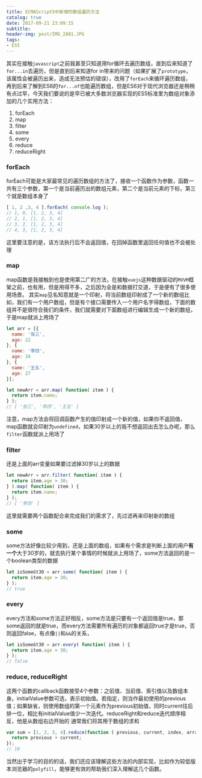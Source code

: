 ```yaml
---
title: ECMAScript5中新增的数组遍历方法
catalog: true
date: 2017-09-21 23:09:15
subtitle:
header-img: post/IMG_2881.JPG
tags:
- ES5
---
```

其实在接触`javascript`之前我甚至只知道用for循环去遍历数组，直到后来知道了`for...in`去遍历，但是直到后来知道for in带来的问题（如果扩展了`prototype`，该属性会被遍历出来，造成无法预估的错误），改用了`forEach`来循环遍历数组，再到后来了解到ES6的`for...of`也能遍历数组，但是ES6对于现代浏览器还是稍稍有点过早，今天我们要说的是早已被大多数浏览器实现的ES5标准里为数组对象添加的几个实用方法：

1. forEach
2. map
3. filter
4. some
5. every
6. reduce
7. reduceRight

### forEach
forEach可能是大家最常见的遍历数组的方法了，接收一个函数作为参数，函数一共有三个参数，第一个是当前遍历出的数组元素，第二个是当前元素的下标，第三个就是数组本身了
```js
[ 1, 2 ,3, 4 ].forEach( console.log );
// 1, 0, [1, 2, 3, 4]
// 2, 1, [1, 2, 3, 4]
// 3, 2, [1, 2, 3, 4]
// 4, 3, [1, 2, 3, 4]
```
这里要注意的是，该方法执行后不会返回值，在回掉函数里返回任何值也不会被处理

### map
map函数是我接触到也是使用第二广的方法，在接触`vuejs`这种数据驱动的`MVVM`框架之前，也有用，但是用得不多，之后因为全是和数据打交道，于是便有了很多使用场景。
其实`map`见名知意就是一个印射，将当前数组印射成了一个新的数组比如，我们有一个用户数组，但是有个接口需要传入一个用户名字得数组，下面的数组并不是很符合我们的条件，我们就需要对下面数组进行编辑生成一个新的数组，于是map就派上用场了
```js
let arr = [{
  name: '张三',
  age: 22
}, {
  name: '李四',
  age: 34
}, {
  name: '王五',
  age: 27
}];

let newArr = arr.map( function( item ) {
  return item.name;
} );
// [ '张三', '李四', '王五' ]
```
注意，map方法会将回调函数产生的值印射成一个新的值，如果你不返回值，map函数就会印射为`undefined`，如果30岁以上的我不想返回出去怎么办呢，那么`filter`函数就派上用场了

### filter
还是上面的arr变量如果要过滤掉30岁以上的数据
```js
let newArr = arr.filter( function( item ) {
  return item.age > 30;
} ).map( function( item ) {
  return item.name;
} );
// [ '李四' ]
```
这里就需要两个函数配合来完成我们的需求了，先过滤再来印射新的数组

### some
some方法好像比较少用到，还是上面的数组，如果有个需求是判断上面的用户**有一个**大于30岁的，就去执行某个事情的时候就派上用场了，some方法返回的是一个boolean类型的数据
```js
let isSomeGt30 = arr.some( function( item ) {
  return item.age > 30;
} );
// true
```

### every
every方法和some方法正好相反，some方法是只要有一个返回值是true，那some返回的就是true，而every方法需要所有遍历的对象都返回true才是true，否则返回false，有点像`||`和`&&`的关系，


```js
let isSomeGt30 = arr.every( function( item ) {
  return item.age > 30;
} );
// false
```
### reduce, reduceRight
这两个函数的callback函数接受4个参数：之前值、当前值、索引值以及数组本身。initialValue参数可选，表示初始值。若指定，则当作最初使用的previous值；如果缺省，则使用数组的第一个元素作为previous初始值，同时current往后排一位，相比有initialValue值少一次迭代。reduceRight和reduce迭代顺序相反，他是从数组右边开始的
通常我们将其用于数组的求和
```js
var sum = [1, 2, 3, 4].reduce(function ( previous, current, index, array ) {
  return previous + current;
});
// 10
```

当然出于学习的目的的话，我们还应该理解这些方法的内部实现，比如作为较低版本浏览器的`polyfill`，能够更有效的帮助我们深入理解这几个函数。
